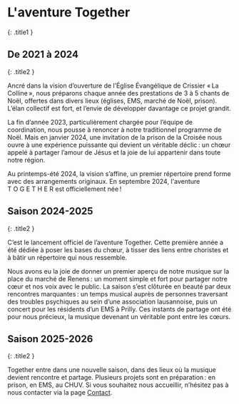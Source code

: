# L'aventure Together
{: .title1 }

## De 2021 à 2024
{: .title2 }

Ancré dans la vision d’ouverture de l’Église Évangélique de Crissier « La Colline », nous préparons chaque année des prestations de 3 à 5 chants de Noël, offertes dans divers lieux (églises, EMS, marché de Noël, prison).
L’élan collectif est fort, et l’envie de développer davantage ce projet grandit.

La fin d’année 2023, particulièrement chargée pour l’équipe de coordination, nous pousse à renoncer à notre traditionnel programme de Noël.
Mais en janvier 2024, une invitation de la prison de la Croisée nous ouvre à une expérience puissante qui devient un véritable déclic : un chœur appelé à partager l’amour de Jésus et la joie de lui appartenir dans toute notre région.

Au printemps-été 2024, la vision s’affine, un premier répertoire prend forme avec des arrangements originaux.
En septembre 2024, l'aventure <span class="text-2xl">T&nbsp;O&nbsp;G&nbsp;E&nbsp;T&nbsp;H&nbsp;E&nbsp;R</span> est officiellement née !

## Saison 2024-2025
{: .title2 }

C’est le lancement officiel de l’aventure Together.
Cette première année a été dédiée à poser les bases du chœur, à tisser des liens entre choristes et à bâtir un répertoire qui nous ressemble.

Nous avons eu la joie de donner un premier aperçu de notre musique sur la place du marché de Renens : un moment simple et fort pour partager notre cœur et nos voix avec le public.
La saison s’est clôturée en beauté par deux rencontres marquantes : un temps musical auprès de personnes traversant des troubles psychiques au sein d’une association lausannoise, puis un concert pour les résidents d’un EMS à Prilly.
Ces instants de partage ont été pour nous précieux, la musique devenant un véritable pont entre les cœurs.

## Saison 2025-2026
{: .title2 }

Together entre dans une nouvelle saison, dans des lieux où la musique devient rencontre et partage. Plusieurs projets sont en préparation : en prison, en EMS, au CHUV.
Si vous souhaitez nous accueillir, n’hésitez pas à nous contacter via la page [Contact](/contact/).
